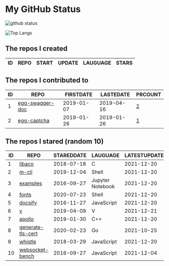 # My GitHub Status

<img src="https://github-readme-stats-1.yihong0618.vercel.app/api?username=jc-lathander&show_icons=true&&&hide_title=true&count_private=true" alt="github status" />

![Top Langs](https://github-readme-stats-1.yihong0618.vercel.app/api/top-langs/?username=jc-lathander&layout=compact)

<!--START_SECTION:my_github-->
## The repos I created
| ID | REPO | START | UPDATE | LAUGUAGE | STARS |
|----|------|-------|--------|----------|-------|

## The repos I contributed to
| ID |                                REPO                                | FIRSTDATE  | LASTEDATE  |                                          PRCOUNT                                           |
|----|--------------------------------------------------------------------|------------|------------|--------------------------------------------------------------------------------------------|
|  1 | [egg-swagger-doc](https://github.com/Yanshijie-EL/egg-swagger-doc) | 2019-01-07 | 2019-04-16 | [2](https://github.com/Yanshijie-EL/egg-swagger-doc/pulls?q=is%3Apr+author%3Ajc-lathander) |
|  2 | [egg-captcha](https://github.com/Raoul1996/egg-captcha)            | 2019-01-26 | 2019-01-26 | [1](https://github.com/Raoul1996/egg-captcha/pulls?q=is%3Apr+author%3Ajc-lathander)        |

## The repos I stared (random 10)
| ID |                                  REPO                                  | STAREDDATE |     LAUGUAGE     | LATESTUPDATE |
|----|------------------------------------------------------------------------|------------|------------------|--------------|
|  1 | [libaco](https://github.com/hnes/libaco)                               | 2018-07-18 | C                | 2021-12-20   |
|  2 | [m-cli](https://github.com/rgcr/m-cli)                                 | 2019-12-04 | Shell            | 2021-12-20   |
|  3 | [examples](https://github.com/elastic/examples)                        | 2016-09-27 | Jupyter Notebook | 2021-12-20   |
|  4 | [fonts](https://github.com/powerline/fonts)                            | 2020-07-23 | Shell            | 2021-12-20   |
|  5 | [docsify](https://github.com/docsifyjs/docsify)                        | 2016-11-27 | JavaScript       | 2021-12-20   |
|  6 | [v](https://github.com/vlang/v)                                        | 2019-04-09 | V                | 2021-12-21   |
|  7 | [apollo](https://github.com/ApolloAuto/apollo)                         | 2019-01-30 | C++              | 2021-12-20   |
|  8 | [generate-tls-cert](https://github.com/Shyp/generate-tls-cert)         | 2020-02-23 | Go               | 2021-10-25   |
|  9 | [whistle](https://github.com/avwo/whistle)                             | 2018-03-29 | JavaScript       | 2021-12-20   |
| 10 | [websocket-bench](https://github.com/BedrockStreaming/websocket-bench) | 2016-09-27 | JavaScript       | 2021-12-04   |

<!--END_SECTION:my_github-->
